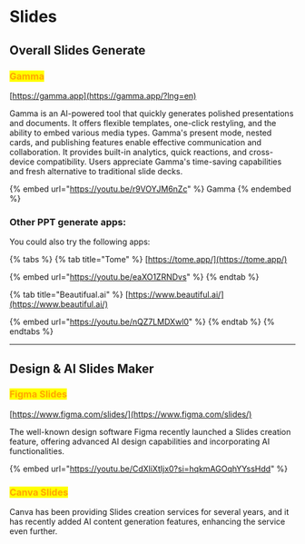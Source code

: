 # Slides

## Overall Slides Generate

### <mark style="color:orange;">Gamma</mark>

[https://gamma.app](https://gamma.app/?lng=en)

Gamma is an AI-powered tool that quickly generates polished presentations and documents. It offers flexible templates, one-click restyling, and the ability to embed various media types. Gamma's present mode, nested cards, and publishing features enable effective communication and collaboration. It provides built-in analytics, quick reactions, and cross-device compatibility. Users appreciate Gamma's time-saving capabilities and fresh alternative to traditional slide decks.

{% embed url="https://youtu.be/r9VOYJM6nZc" %}
Gamma
{% endembed %}

### Other PPT generate apps:

You could also try the following apps:

{% tabs %}
{% tab title="Tome" %}
[https://tome.app/](https://tome.app/)

{% embed url="https://youtu.be/eaXO1ZRNDvs" %}
{% endtab %}

{% tab title="Beautifual.ai" %}
[https://www.beautiful.ai/](https://www.beautiful.ai/)

{% embed url="https://youtu.be/nQZ7LMDXwl0" %}
{% endtab %}
{% endtabs %}

***

## Design & AI Slides Maker

### <mark style="color:orange;">Figma Slides</mark>

[https://www.figma.com/slides/](https://www.figma.com/slides/)

The well-known design software Figma recently launched a Slides creation feature, offering advanced AI design capabilities and incorporating AI functionalities.

{% embed url="https://youtu.be/CdXliXtIjx0?si=hqkmAGOqhYYssHdd" %}



### <mark style="color:orange;">Canva Slides</mark>

Canva has been providing Slides creation services for several years, and it has recently added AI content generation features, enhancing the service even further.





